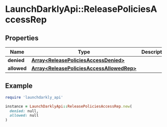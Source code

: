 # LaunchDarklyApi::ReleasePoliciesAccessRep

## Properties

| Name | Type | Description | Notes |
| ---- | ---- | ----------- | ----- |
| **denied** | [**Array&lt;ReleasePoliciesAccessDenied&gt;**](ReleasePoliciesAccessDenied.md) |  |  |
| **allowed** | [**Array&lt;ReleasePoliciesAccessAllowedRep&gt;**](ReleasePoliciesAccessAllowedRep.md) |  |  |

## Example

```ruby
require 'launchdarkly_api'

instance = LaunchDarklyApi::ReleasePoliciesAccessRep.new(
  denied: null,
  allowed: null
)
```

